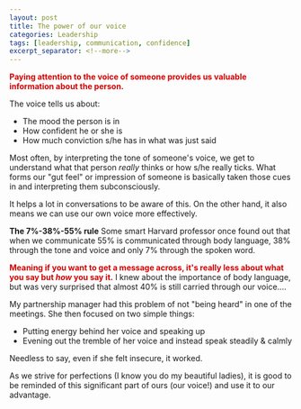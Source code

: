 ```yaml
---
layout: post
title: The power of our voice
categories: Leadership
tags: [leadership, communication, confidence]
excerpt_separator: <!--more-->
---
```


<span style="color:#d40202; font-weight: bold">Paying attention to the voice of someone provides us valuable information about the person.</span>

The voice tells us about:

<ul>
<li>The mood the person is in</li>
<li>How confident he or she is </li>
<li>How much conviction s/he has in what was just said</li>
</ul>

Most often, by interpreting the tone of someone's voice, we get to understand what that person <em>really</em> thinks or how s/he really ticks.<!--more--> What forms our "gut feel" or impression of someone is basically taken those cues in and interpreting them subconsciously.

It helps a lot in conversations to be aware of this. On the other hand, it also means we can use our own voice more effectively.

<span style="font-weight: bold">The 7%-38%-55% rule</span>
Some smart Harvard professor once found out that when we communicate 55% is communicated through body language, 38% through the tone and voice and only 7% through the spoken word.

<span style="color:#d40202; font-weight: bold">Meaning if you want to get a message across, it's really less about what you say but <em>how</em> you say it.</span> I knew about the importance of body language, but was very surprised that almost 40% is still carried through our voice.... 

My partnership manager had this problem of not "being heard" in one of the meetings. She then focused on two simple things:
<ul>
<li>Putting energy behind her voice and speaking up</li>
<li>Evening out the tremble of her voice and instead speak steadily & calmly</li>
</ul>

Needless to say, even if she felt insecure, it worked.

As we strive for perfections (I know you do my beautiful ladies), it is good to be reminded of this significant part of ours (our voice!) and use it to our advantage.
